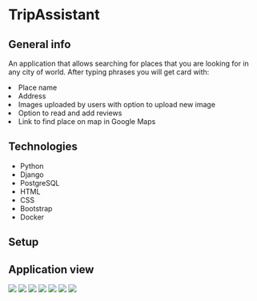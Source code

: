 # TripAssistant
## General info
<p>An application that allows searching for places that you are looking for in any city of world. After typing phrases you will get card with:
<li> Place name </li>
<li> Address </li>
<li> Images uploaded by users with option to upload new image </li>
<li> Option to read and add reviews </li>
<li> Link to find place on map in Google Maps </li>
</p>

## Technologies
<ul>
<li>Python</li>
<li>Django</li>
<li>PostgreSQL</li>
<li>HTML</li>
<li>CSS</li>
<li>Bootstrap</li>
<li>Docker</li>
</ul>

## Setup

## Application view
<img src="[C:\Users\user\Desktop\TripAssistantPhotosToGH\home_before_search.jpg](https://photos.google.com/photo/AF1QipM_RENqH18Abv743VFTJsK6viqhh0TQf5miQtoL)">
<img src="C:\Users\user\Desktop\TripAssistantPhotosToGH\home_after_search.jpg">
<img src="C:\Users\user\Desktop\TripAssistantPhotosToGH\home_with_footer.jpg">
<img src="C:\Users\user\Desktop\TripAssistantPhotosToGH\reviews.jpg">
<img src="C:\Users\user\Desktop\TripAssistantPhotosToGH\login.jpg">
<img src="C:\Users\user\Desktop\TripAssistantPhotosToGH\register.jpg">
<img src="C:\Users\user\Desktop\TripAssistantPhotosToGH\password_reset.jpg">
